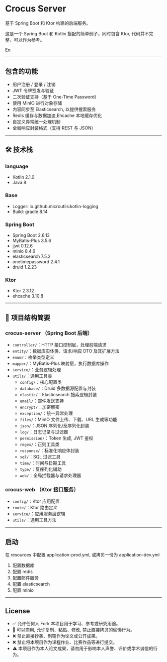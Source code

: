 # Crocus Server

基于 Spring Boot 和 Ktor 构建的后端服务。

这是一个 Spring Boot 和 Kotlin 搭配的简单例子，同时包含 Ktor, 代码并不完整，可以作为参考。

[En](readme_en.md)

---

## 包含的功能

- 用户注册 / 登录 / 注销
- JWT 令牌签发与验证
- 二次验证支持（基于 One-Time Password）
- 使用 MinIO 进行对象存储
- 内容同步至 Elasticsearch, 以提供搜索服务
- Redis 缓存与数据加速,Ehcache 本地缓存优化
- 自定义异常统一处理机制
- 全局响应封装格式（支持 REST 与 JSON）

---

## 🛠️ 技术栈

### language

- Kotlin 2.1.0
- Java 8

### Base

- Logger: io.github.microutils:kotlin-logging
- Build: gradle 8.14

### Spring Boot

- Spring Boot 2.6.13
- MyBatis-Plus 3.5.6
- jjwt 0.12.6
- minio 8.4.6
- elasticsearch 7.5.2
- onetimepassword 2.4.1
- druid 1.2.23

### Ktor

- Ktor 2.3.12
- ehcache 3.10.8

---

## 🧾 项目结构简要

### crocus-server （Spring Boot 后端）

- `controller/`：HTTP 接口控制层，处理前端请求
- `entity/`：数据库实体类、请求/响应 DTO 及其扩展方法
- `enum/`：枚举类型定义
- `mapper/`：MyBatis-Plus 映射层，执行数据库操作
- `service/`：业务逻辑处理
- `utils/`：通用工具类
    - `config/`：核心配置类
    - `database/`：Druid 多数据源配置与封装
    - `elastic/`：Elasticsearch 搜索逻辑封装
    - `email/`：邮件发送支持
    - `encrypt/`：加密解密
    - `exception/`：统一异常处理
    - `files/`：MinIO 文件上传、下载、URL 生成等功能
    - `json/`：JSON 序列化/反序列化封装
    - `log/`：日志记录与过滤器
    - `permission/`：Token 生成, JWT 鉴权
    - `regex/`：正则工具类
    - `response/`：标准化响应体封装
    - `sql/`：SQL 过滤工具
    - `time/`：时间与日期工具
    - `type/`：反序列化辅助
    - `web/`：全局拦截器与请求处理器

### crocus-web （Ktor 接口服务）

- `config/`：Ktor 应用配置
- `route/`：Ktor 路由定义
- `service/`：应用服务层逻辑
- `utils/`：通用工具方法

---

## 启动
在 resources 中配置 application-prod.yml, 或拷贝一份为 application-dev.yml
1. 配置数据库
2. 配置 redis
3. 配置邮件服务
4. 配置 elasticsearch
5. 配置 minio

---

##  License

- ✅ 允许任何人 Fork 本项目用于学习、参考或研究用途。
- 📌 可以商用, 允许复制、粘贴、修改, 禁止直接拷贝的偷懒行为。
- ❌ 禁止直接抄袭、剽窃作为论文或公开成果。
- ❌ 禁止将本项目作为课程作业、比赛作品等进行提交。
- ⚠️ 本项目作为本人论文成果，请勿用于影响本人声誉、评价或学术诚信的行为。
